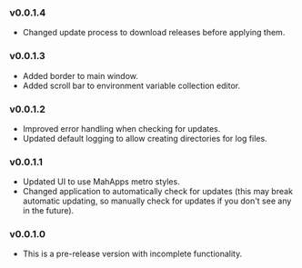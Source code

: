 ### v0.0.1.4

* Changed update process to download releases before applying them.

### v0.0.1.3

* Added border to main window.
* Added scroll bar to environment variable collection editor.

### v0.0.1.2

* Improved error handling when checking for updates.
* Updated default logging to allow creating directories for log files.

### v0.0.1.1

* Updated UI to use MahApps metro styles.
* Changed application to automatically check for updates (this may break automatic updating, so manually check for updates if you don't see any in the future).

### v0.0.1.0

* This is a pre-release version with incomplete functionality.
